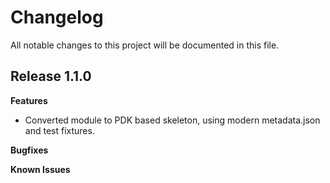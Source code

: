 # Changelog

All notable changes to this project will be documented in this file.

## Release 1.1.0

**Features**

* Converted module to PDK based skeleton, using modern metadata.json and test fixtures.

**Bugfixes**

**Known Issues**
